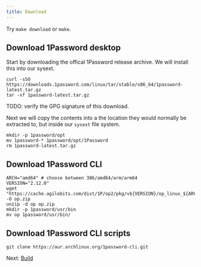 ```yaml
---
title: Download
---
```

<!-- hide the `ex` bits, they're only useful in this script
set -ex
-->

Try `make download` or `make`.

## Download 1Password desktop

Start by downloading the offical 1Password release archive. We will install this into our sysext.

```shell
curl -sSO https://downloads.1password.com/linux/tar/stable/x86_64/1password-latest.tar.gz
tar -xf 1password-latest.tar.gz
```

TODO: verify the GPG signature of this download.

Next we will copy the contents into a the location they would normally be extracted to, but inside our `sysext` file system.

```shell
mkdir -p 1password/opt
mv 1password-* 1password/opt/1Password
rm 1password-latest.tar.gz
```

## Download 1Password CLI

```shell
ARCH="amd64" # choose between 386/amd64/arm/arm64
VERSION="2.12.0"
wget "https://cache.agilebits.com/dist/1P/op2/pkg/v${VERSION}/op_linux_${ARCH}_v${VERSION}.zip" -O op.zip
unzip -d op op.zip
mkdir -p 1password/usr/bin
mv op 1password/usr/bin/
```

## Download 1Password CLI scripts

```shell
git clone https://aur.archlinux.org/1password-cli.git
```

Next: [Build](build)
